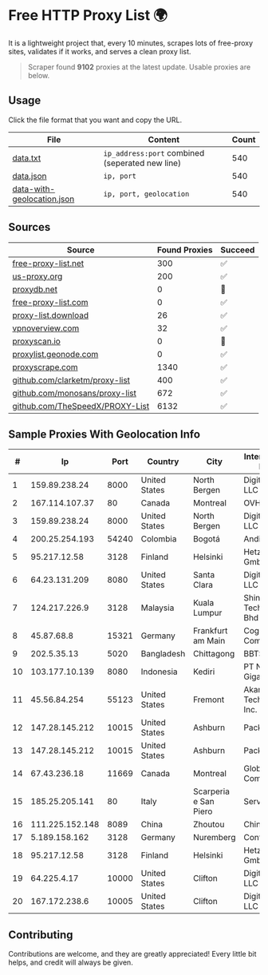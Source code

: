 
# Free HTTP Proxy List 🌍

It is a lightweight project that, every 10 minutes, scrapes lots of free-proxy sites, validates if it works, and serves a clean proxy list.


> Scraper found **9102** proxies at the latest update. Usable proxies are below.

## Usage

Click the file format that you want and copy the URL.


|File|Content|Count|
|----|-------|-----|
|[data.txt](https://raw.githubusercontent.com/themiralay/Proxy-List-World/master/data.txt)|`ip_address:port` combined (seperated new line)|540|
|[data.json](https://raw.githubusercontent.com/themiralay/Proxy-List-World/master/data.json)|`ip, port`|540|
|[data-with-geolocation.json](https://raw.githubusercontent.com/themiralay/Proxy-List-World/master/data-with-geolocation.json)|`ip, port, geolocation`|540|

## Sources

|Source|Found Proxies|Succeed|
|------|-------------|-------|
|[free-proxy-list.net](https://free-proxy-list.net)|300|✅|
|[us-proxy.org](https://www.us-proxy.org)|200|✅|
|[proxydb.net](http://proxydb.net)|0|🚫|
|[free-proxy-list.com](https://free-proxy-list.com/?page=&port=&type%5B%5D=http&type%5B%5D=https&up_time=0&search=Search)|0|✅|
|[proxy-list.download](https://www.proxy-list.download/HTTP)|26|✅|
|[vpnoverview.com](https://vpnoverview.com/privacy/anonymous-browsing/free-proxy-servers)|32|✅|
|[proxyscan.io](https://www.proxyscan.io)|0|🚫|
|[proxylist.geonode.com](https://proxylist.geonode.com/api/proxy-list?limit=300&page=1&sort_by=lastChecked&sort_type=desc&protocols=http,https)|0|✅|
|[proxyscrape.com](https://api.proxyscrape.com/v2/?request=displayproxies&protocol=http&timeout=10000&country=all&ssl=all&anonymity=all)|1340|✅|
|[github.com/clarketm/proxy-list](https://raw.githubusercontent.com/clarketm/proxy-list/master/proxy-list-raw.txt)|400|✅|
|[github.com/monosans/proxy-list](https://raw.githubusercontent.com/monosans/proxy-list/main/proxies/http.txt)|672|✅|
|[github.com/TheSpeedX/PROXY-List](https://raw.githubusercontent.com/TheSpeedX/PROXY-List/master/http.txt)|6132|✅|


## Sample Proxies With Geolocation Info

|#|Ip|Port|Country|City|Internet Service Provider|
|-|--|----|-------|----|-------------------------|
|1|159.89.238.24|8000|United States|North Bergen|DigitalOcean, LLC|
|2|167.114.107.37|80|Canada|Montreal|OVH SAS|
|3|159.89.238.24|8000|United States|North Bergen|DigitalOcean, LLC|
|4|200.25.254.193|54240|Colombia|Bogotá|Andinet ON Line|
|5|95.217.12.58|3128|Finland|Helsinki|Hetzner Online GmbH|
|6|64.23.131.209|8080|United States|Santa Clara|DigitalOcean, LLC|
|7|124.217.226.9|3128|Malaysia|Kuala Lumpur|Shinjiru Technology Sdn Bhd|
|8|45.87.68.8|15321|Germany|Frankfurt am Main|Cogent Communications|
|9|202.5.35.13|5020|Bangladesh|Chittagong|BBTS-NEW|
|10|103.177.10.139|8080|Indonesia|Kediri|PT Nalendra Gigantara Media|
|11|45.56.84.254|55123|United States|Fremont|Akamai Technologies, Inc.|
|12|147.28.145.212|10015|United States|Ashburn|Packet Host, Inc.|
|13|147.28.145.212|10015|United States|Ashburn|Packet Host, Inc.|
|14|67.43.236.18|11669|Canada|Montreal|GloboTech Communications|
|15|185.25.205.141|80|Italy|Scarperia e San Piero|Servereasy Italy|
|16|111.225.152.148|8089|China|Zhoutou|China Telecom|
|17|5.189.158.162|3128|Germany|Nuremberg|Contabo GmbH|
|18|95.217.12.58|3128|Finland|Helsinki|Hetzner Online GmbH|
|19|64.225.4.17|10000|United States|Clifton|DigitalOcean, LLC|
|20|167.172.238.6|10005|United States|Clifton|DigitalOcean, LLC|



## Contributing

Contributions are welcome, and they are greatly appreciated! Every
little bit helps, and credit will always be given.

